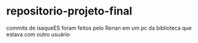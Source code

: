 ﻿# repositorio-projeto-final
commits de isaqueES foram feitos pelo Renan em um pc da biblioteca que estava com outro usuário 